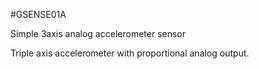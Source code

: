 <!--- AUTOgen ---> <!--- Please remove this line after manually editing --->
<!--- Created:2017-01-02T14:38:45.867839: ---> 
<!--- Author:Mlab: ---> 
<!--- AuthorEmail:email@mlab.cz: ---> 
<!--- Tags:None: ---> 
<!--- Ust:None: ---> 
<!--- Name:GSENSE01A: --->
#GSENSE01A 
<!--- LongName --->
Simple 3axis analog accelerometer sensor
<!--- ELongName ---> 

<!--- Lead --->
Triple axis accelerometer with proportional analog output.
<!--- ELead ---> 


​
​
<!--- Description --->
<!--- EDescription --->
<!--- Content --->
<!--- EContent --->
            